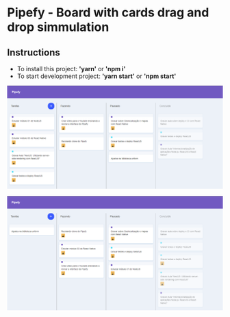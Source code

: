 # Pipefy - Board with cards drag and drop simmulation

## Instructions
- To install this project: **'yarn'** or **'npm i'**
- To start development project: **'yarn start'** or **'npm start'**

![pipefy](https://github.com/atelesjr/pipefy/blob/master/public/img/01.PNG)


![pipefy](https://github.com/atelesjr/pipefy/blob/master/public/img/02.PNG)